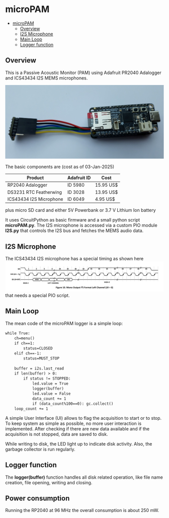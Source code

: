 # microPAM
<!-- TOC -->
* [microPAM](#micropam)
  * [Overview](#overview)
  * [I2S Microphone](#i2s-microphone)
  * [Main Loop](#main-loop)
  * [Logger function](#logger-function)
<!-- TOC -->
## Overview
This is a Passive Acoustic Monitor (PAM) using Adafruit PR2040 Adalogger and ICS43434 I2S MEMS microphones.

![](./microPAM.jpg)

The basic components are (cost as of 03-Jan-2025)

| Product                 | Adafruit ID | Cost      |
|-------------------------|-------------|-----------|
| RP2040 Adalogger        | ID 5980     | 15.95 US$ |
| DS3231 RTC Featherwing  | ID 3028     | 13.95 US$ |
| ICS43434 I2S Microphone | ID 6049     | 4.95 US$  |
plus micro SD card and either 5V Powerbank or 3.7 V Lithium Ion battery 

It uses CircuitPython as basic firmware and a small python script **microPAM.py**. 
The I2S microphone is accessed via a custom PIO module **I2S.py** that controls the I2S bus 
and fetches the MEMS audio data.

## I2S Microphone
The ICS43434 I2S microphone has a special timing as shown here
![](./image.png)
that needs a special PIO script.

## Main Loop
The mean code of the microPAM logger is a simple loop:

    while True:
        ch=menu()
        if ch==1:
            status=CLOSED
        elif ch==-1:
            status=MUST_STOP
    
        buffer = i2s.last_read
        if len(buffer) > 0:
            if status != STOPPED:
                led.value = True
                logger(buffer)
                led.value = False
                data_count += 1
                if (data_count%100==0): gc.collect()
        loop_count += 1

A simple User Interface (UI) allows to flag the acquisition to start or  to stop. 
To keep system as simple as possible, no more user interaction is implemented.
After checking if there are new data available and if the acquisition is not stopped, data are saved to disk.

While writing to disk, the LED light up to indicate disk activity. Also, the garbage collector is run regularly.

## Logger function
The **logger(buffer)** function handles  all disk related operation, like file name creation, file opening, writing 
and closing.

## Power consumption
Running the RP2040 at 96 MHz the overall consumption is about 250 mW. 